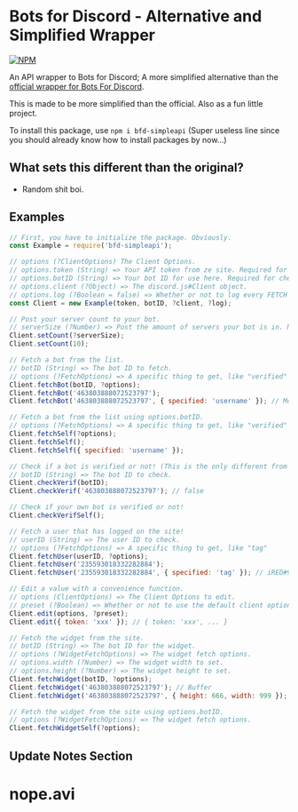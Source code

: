 # Bots for Discord - Alternative and Simplified Wrapper

[![NPM](https://nodei.co/npm/bfd-simpleapi.png)](https://nodei.co/npm/bfd-simpleapi/)

An API wrapper to Bots for Discord; A more simplified alternative than the [official wrapper for Bots For Discord](https://www.npmjs.com/package/bfd-api).

This is made to be more simplified than the official. Also as a fun little project.

To install this package, use ``npm i bfd-simpleapi`` (Super useless line since you should already know how to install packages by now...)

## What sets this different than the original?

* Random shit boi.

## Examples

```js
// First, you have to initialize the package. Obviously.
const Example = require('bfd-simpleapi');

// options (?ClientOptions) The Client Options.
// options.token (String) => Your API token from ze site. Required for POST functions, like setting server count. If you are not going to use this (no posting server count), just put 'none'
// options.botID (String) => Your bot ID for use here. Required for checking self things. Put 'none' if this is not going to be for usage.
// options.client (?Object) => The discord.js#Client object.
// options.log (?Boolean = false) => Whether or not to log every FETCH action.
const Client = new Example(token, botID, ?client, ?log);

// Post your server count to your bot.
// serverSize (?Number) => Post the amount of servers your bot is in. Not needed if you had supplied a valid client object on initialization.
Client.setCount(?serverSize);
Client.setCount(10);

// Fetch a bot from the list.
// botID (String) => The bot ID to fetch.
// options (?FetchOptions) => A specific thing to get, like "verified" or "username"
Client.fetchBot(botID, ?options);
Client.fetchBot('463803888072523797');
Client.fetchBot('463803888072523797', { specified: 'username' }); // Moddy ©

// Fetch a bot from the list using options.botID.
// options (?FetchOptions) => A specific thing to get, like "verified" or "username"
Client.fetchSelf(?options);
Client.fetchSelf();
Client.fetchSelf({ specified: 'username' });

// Check if a bot is verified or not! (This is the only different from the official one; This one here returns a boolean, not a string "true" or "false")
// botID (String) => The bot ID to check.
Client.checkVerif(botID);
Client.checkVerif('463803888072523797'); // false

// Check if your own bot is verified or not!
Client.checkVerifSelf();

// Fetch a user that has logged on the site!
// userID (String) => The user ID to check.
// options (?FetchOptions) => A specific thing to get, like "tag"
Client.fetchUser(userID, ?options);
Client.fetchUser('235593018332282884');
Client.fetchUser('235593018332282884', { specified: 'tag' }); // iRED#9987

// Edit a value with a convenience function.
// options (ClientOptions) => The Client Options to edit.
// preset (?Boolean) => Whether or not to use the default client options as the reference for editing. (Please don't touch the code)
Client.edit(options, ?preset);
Client.edit({ token: 'xxx' }); // { token: 'xxx', ... }

// Fetch the widget from the site.
// botID (String) => The bot ID for the widget.
// options (?WidgetFetchOptions) => The widget fetch options.
// options.width (?Number) => The widget width to set.
// options.height (?Number) => The widget height to set.
Client.fetchWidget(botID, ?options);
Client.fetchWidget('463803888072523797'); // Buffer
Client.fetchWidget('463803888072523797', { height: 666, width: 999 }); // Buffer but with meme.

// Fetch the widget from the site using options.botID.
// options (?WidgetFetchOptions) => The widget fetch options.
Client.fetchWidgetSelf(?options);
```

## Update Notes Section

# nope.avi